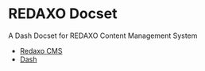 # REDAXO Docset

A Dash Docset for REDAXO Content Management System

- [Redaxo CMS](http://kapeli.com/dash/)
- [Dash](http://kapeli.com/dash/)